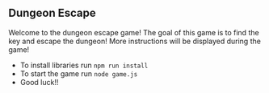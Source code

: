 ## Dungeon Escape 

Welcome to the dungeon escape game!
The goal of this game is to find the key and escape the dungeon!
More instructions will be displayed during the game!

- To install libraries run `npm run install` 
- To start the game run `node game.js`
- Good luck!! 